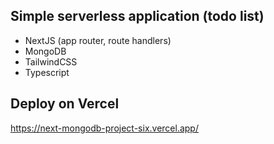 ## Simple serverless application (todo list) 

- NextJS (app router, route handlers)
- MongoDB
- TailwindCSS
- Typescript

## Deploy on Vercel

https://next-mongodb-project-six.vercel.app/
